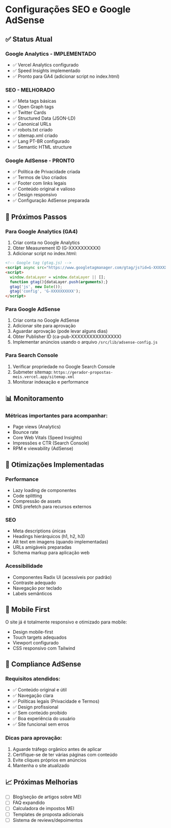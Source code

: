 # Configurações SEO e Google AdSense

## ✅ Status Atual

### Google Analytics - IMPLEMENTADO
- ✅ Vercel Analytics configurado
- ✅ Speed Insights implementado
- ✅ Pronto para GA4 (adicionar script no index.html)

### SEO - MELHORADO
- ✅ Meta tags básicas
- ✅ Open Graph tags
- ✅ Twitter Cards
- ✅ Structured Data (JSON-LD)
- ✅ Canonical URLs
- ✅ robots.txt criado
- ✅ sitemap.xml criado
- ✅ Lang PT-BR configurado
- ✅ Semantic HTML structure

### Google AdSense - PRONTO
- ✅ Política de Privacidade criada
- ✅ Termos de Uso criados
- ✅ Footer com links legais
- ✅ Conteúdo original e valioso
- ✅ Design responsivo
- ✅ Configuração AdSense preparada

## 🚀 Próximos Passos

### Para Google Analytics (GA4)
1. Criar conta no Google Analytics
2. Obter Measurement ID (G-XXXXXXXXXX)
3. Adicionar script no index.html:
```html
<!-- Google tag (gtag.js) -->
<script async src="https://www.googletagmanager.com/gtag/js?id=G-XXXXXXXXXX"></script>
<script>
  window.dataLayer = window.dataLayer || [];
  function gtag(){dataLayer.push(arguments);}
  gtag('js', new Date());
  gtag('config', 'G-XXXXXXXXXX');
</script>
```

### Para Google AdSense
1. Criar conta no Google AdSense
2. Adicionar site para aprovação
3. Aguardar aprovação (pode levar alguns dias)
4. Obter Publisher ID (ca-pub-XXXXXXXXXXXXXXXX)
5. Implementar anúncios usando o arquivo `/src/lib/adsense-config.js`

### Para Search Console
1. Verificar propriedade no Google Search Console
2. Submeter sitemap: `https://gerador-propostas-meis.vercel.app/sitemap.xml`
3. Monitorar indexação e performance

## 📊 Monitoramento

### Métricas importantes para acompanhar:
- Page views (Analytics)
- Bounce rate
- Core Web Vitals (Speed Insights)
- Impressões e CTR (Search Console)
- RPM e viewability (AdSense)

## 🔧 Otimizações Implementadas

### Performance
- Lazy loading de componentes
- Code splitting
- Compressão de assets
- DNS prefetch para recursos externos

### SEO
- Meta descriptions únicas
- Headings hierárquicos (h1, h2, h3)
- Alt text em imagens (quando implementadas)
- URLs amigáveis preparadas
- Schema markup para aplicação web

### Acessibilidade
- Componentes Radix UI (acessíveis por padrão)
- Contraste adequado
- Navegação por teclado
- Labels semânticos

## 📱 Mobile First

O site já é totalmente responsivo e otimizado para mobile:
- Design mobile-first
- Touch targets adequados
- Viewport configurado
- CSS responsivo com Tailwind

## 🎯 Compliance AdSense

### Requisitos atendidos:
- ✅ Conteúdo original e útil
- ✅ Navegação clara
- ✅ Políticas legais (Privacidade e Termos)
- ✅ Design profissional
- ✅ Sem conteúdo proibido
- ✅ Boa experiência do usuário
- ✅ Site funcional sem erros

### Dicas para aprovação:
1. Aguarde tráfego orgânico antes de aplicar
2. Certifique-se de ter várias páginas com conteúdo
3. Evite cliques próprios em anúncios
4. Mantenha o site atualizado

## 📈 Próximas Melhorias

- [ ] Blog/seção de artigos sobre MEI
- [ ] FAQ expandido
- [ ] Calculadora de impostos MEI
- [ ] Templates de proposta adicionais
- [ ] Sistema de reviews/depoimentos
